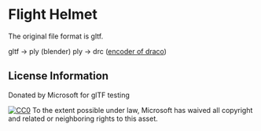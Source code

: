 # Flight Helmet

The original file format is gltf.

gltf -> ply (blender)
ply -> drc ([encoder of draco](https://github.com/google/draco#wasm-and-javascript-decoders))

## License Information

Donated by Microsoft for glTF testing

[![CC0](http://i.creativecommons.org/p/zero/1.0/88x31.png)](http://creativecommons.org/publicdomain/zero/1.0/)
To the extent possible under law, Microsoft has waived all copyright and related or neighboring rights to this asset.
